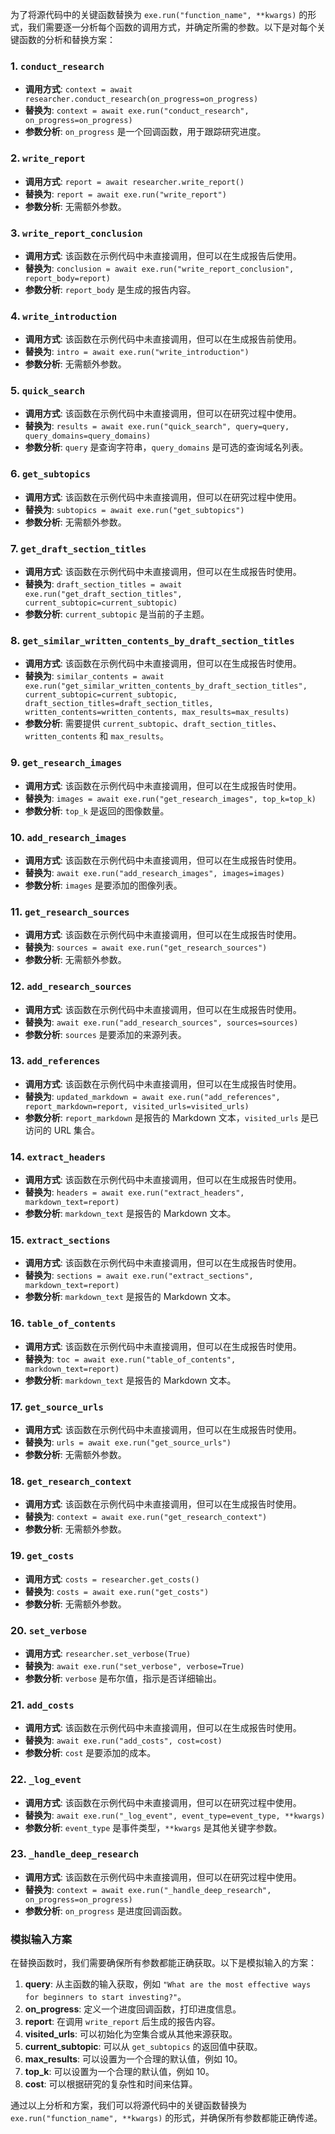 为了将源代码中的关键函数替换为 `exe.run("function_name", **kwargs)` 的形式，我们需要逐一分析每个函数的调用方式，并确定所需的参数。以下是对每个关键函数的分析和替换方案：

### 1. `conduct_research`
- **调用方式**: `context = await researcher.conduct_research(on_progress=on_progress)`
- **替换为**: `context = await exe.run("conduct_research", on_progress=on_progress)`
- **参数分析**: `on_progress` 是一个回调函数，用于跟踪研究进度。

### 2. `write_report`
- **调用方式**: `report = await researcher.write_report()`
- **替换为**: `report = await exe.run("write_report")`
- **参数分析**: 无需额外参数。

### 3. `write_report_conclusion`
- **调用方式**: 该函数在示例代码中未直接调用，但可以在生成报告后使用。
- **替换为**: `conclusion = await exe.run("write_report_conclusion", report_body=report)`
- **参数分析**: `report_body` 是生成的报告内容。

### 4. `write_introduction`
- **调用方式**: 该函数在示例代码中未直接调用，但可以在生成报告前使用。
- **替换为**: `intro = await exe.run("write_introduction")`
- **参数分析**: 无需额外参数。

### 5. `quick_search`
- **调用方式**: 该函数在示例代码中未直接调用，但可以在研究过程中使用。
- **替换为**: `results = await exe.run("quick_search", query=query, query_domains=query_domains)`
- **参数分析**: `query` 是查询字符串，`query_domains` 是可选的查询域名列表。

### 6. `get_subtopics`
- **调用方式**: 该函数在示例代码中未直接调用，但可以在研究过程中使用。
- **替换为**: `subtopics = await exe.run("get_subtopics")`
- **参数分析**: 无需额外参数。

### 7. `get_draft_section_titles`
- **调用方式**: 该函数在示例代码中未直接调用，但可以在生成报告时使用。
- **替换为**: `draft_section_titles = await exe.run("get_draft_section_titles", current_subtopic=current_subtopic)`
- **参数分析**: `current_subtopic` 是当前的子主题。

### 8. `get_similar_written_contents_by_draft_section_titles`
- **调用方式**: 该函数在示例代码中未直接调用，但可以在生成报告时使用。
- **替换为**: `similar_contents = await exe.run("get_similar_written_contents_by_draft_section_titles", current_subtopic=current_subtopic, draft_section_titles=draft_section_titles, written_contents=written_contents, max_results=max_results)`
- **参数分析**: 需要提供 `current_subtopic`、`draft_section_titles`、`written_contents` 和 `max_results`。

### 9. `get_research_images`
- **调用方式**: 该函数在示例代码中未直接调用，但可以在生成报告时使用。
- **替换为**: `images = await exe.run("get_research_images", top_k=top_k)`
- **参数分析**: `top_k` 是返回的图像数量。

### 10. `add_research_images`
- **调用方式**: 该函数在示例代码中未直接调用，但可以在生成报告时使用。
- **替换为**: `await exe.run("add_research_images", images=images)`
- **参数分析**: `images` 是要添加的图像列表。

### 11. `get_research_sources`
- **调用方式**: 该函数在示例代码中未直接调用，但可以在生成报告时使用。
- **替换为**: `sources = await exe.run("get_research_sources")`
- **参数分析**: 无需额外参数。

### 12. `add_research_sources`
- **调用方式**: 该函数在示例代码中未直接调用，但可以在生成报告时使用。
- **替换为**: `await exe.run("add_research_sources", sources=sources)`
- **参数分析**: `sources` 是要添加的来源列表。

### 13. `add_references`
- **调用方式**: 该函数在示例代码中未直接调用，但可以在生成报告时使用。
- **替换为**: `updated_markdown = await exe.run("add_references", report_markdown=report, visited_urls=visited_urls)`
- **参数分析**: `report_markdown` 是报告的 Markdown 文本，`visited_urls` 是已访问的 URL 集合。

### 14. `extract_headers`
- **调用方式**: 该函数在示例代码中未直接调用，但可以在生成报告时使用。
- **替换为**: `headers = await exe.run("extract_headers", markdown_text=report)`
- **参数分析**: `markdown_text` 是报告的 Markdown 文本。

### 15. `extract_sections`
- **调用方式**: 该函数在示例代码中未直接调用，但可以在生成报告时使用。
- **替换为**: `sections = await exe.run("extract_sections", markdown_text=report)`
- **参数分析**: `markdown_text` 是报告的 Markdown 文本。

### 16. `table_of_contents`
- **调用方式**: 该函数在示例代码中未直接调用，但可以在生成报告时使用。
- **替换为**: `toc = await exe.run("table_of_contents", markdown_text=report)`
- **参数分析**: `markdown_text` 是报告的 Markdown 文本。

### 17. `get_source_urls`
- **调用方式**: 该函数在示例代码中未直接调用，但可以在生成报告时使用。
- **替换为**: `urls = await exe.run("get_source_urls")`
- **参数分析**: 无需额外参数。

### 18. `get_research_context`
- **调用方式**: 该函数在示例代码中未直接调用，但可以在生成报告时使用。
- **替换为**: `context = await exe.run("get_research_context")`
- **参数分析**: 无需额外参数。

### 19. `get_costs`
- **调用方式**: `costs = researcher.get_costs()`
- **替换为**: `costs = await exe.run("get_costs")`
- **参数分析**: 无需额外参数。

### 20. `set_verbose`
- **调用方式**: `researcher.set_verbose(True)`
- **替换为**: `await exe.run("set_verbose", verbose=True)`
- **参数分析**: `verbose` 是布尔值，指示是否详细输出。

### 21. `add_costs`
- **调用方式**: 该函数在示例代码中未直接调用，但可以在生成报告时使用。
- **替换为**: `await exe.run("add_costs", cost=cost)`
- **参数分析**: `cost` 是要添加的成本。

### 22. `_log_event`
- **调用方式**: 该函数在示例代码中未直接调用，但可以在研究过程中使用。
- **替换为**: `await exe.run("_log_event", event_type=event_type, **kwargs)`
- **参数分析**: `event_type` 是事件类型，`**kwargs` 是其他关键字参数。

### 23. `_handle_deep_research`
- **调用方式**: 该函数在示例代码中未直接调用，但可以在研究过程中使用。
- **替换为**: `context = await exe.run("_handle_deep_research", on_progress=on_progress)`
- **参数分析**: `on_progress` 是进度回调函数。

### 模拟输入方案
在替换函数时，我们需要确保所有参数都能正确获取。以下是模拟输入的方案：

1. **query**: 从主函数的输入获取，例如 `"What are the most effective ways for beginners to start investing?"`。
2. **on_progress**: 定义一个进度回调函数，打印进度信息。
3. **report**: 在调用 `write_report` 后生成的报告内容。
4. **visited_urls**: 可以初始化为空集合或从其他来源获取。
5. **current_subtopic**: 可以从 `get_subtopics` 的返回值中获取。
6. **max_results**: 可以设置为一个合理的默认值，例如 10。
7. **top_k**: 可以设置为一个合理的默认值，例如 10。
8. **cost**: 可以根据研究的复杂性和时间来估算。

通过以上分析和方案，我们可以将源代码中的关键函数替换为 `exe.run("function_name", **kwargs)` 的形式，并确保所有参数都能正确传递。